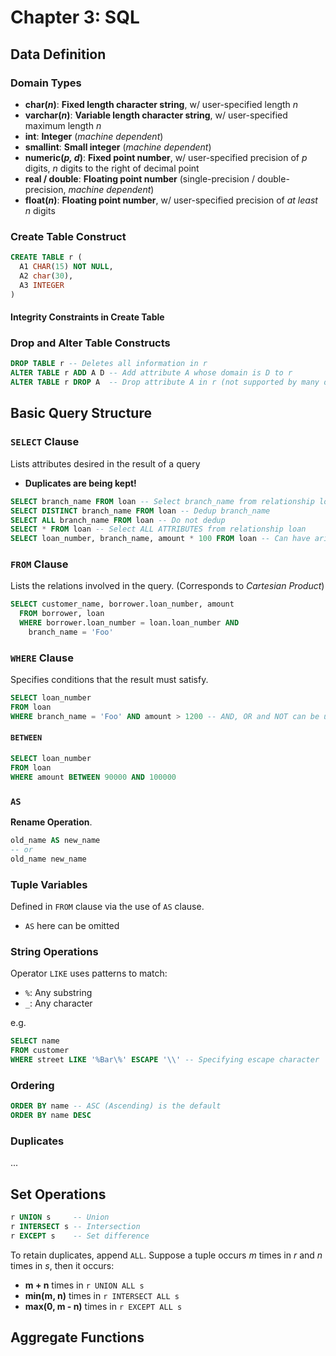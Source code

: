 # Chapter 3: SQL

## Data Definition

### Domain Types

- **char(_n_)**: **Fixed length character string**, w/ user-specified length _n_
- **varchar(_n_)**: **Variable length character string**, w/ user-specified maximum length _n_
- **int**: **Integer** (_machine dependent_)
- **smallint**: **Small integer** (_machine dependent_)
- **numeric(_p, d_)**: **Fixed point number**, w/ user-specified precision of _p_ digits, _n_ digits to the right of decimal point
- **real / double**: **Floating point number** (single-precision / double-precision, _machine dependent_)
- **float(_n_)**: **Floating point number**, w/ user-specified precision of _at least_ _n_ digits

### Create Table Construct

```sql
CREATE TABLE r (
  A1 CHAR(15) NOT NULL,
  A2 char(30),
  A3 INTEGER
)
```

#### Integrity Constraints in Create Table

### Drop and Alter Table Constructs

```sql
DROP TABLE r -- Deletes all information in r
ALTER TABLE r ADD A D -- Add attribute A whose domain is D to r
ALTER TABLE r DROP A  -- Drop attribute A in r (not supported by many databases)
```

## Basic Query Structure

### `SELECT` Clause

Lists attributes desired in the result of a query

- **Duplicates are being kept!**

```sql
SELECT branch_name FROM loan -- Select branch_name from relationship loan
SELECT DISTINCT branch_name FROM loan -- Dedup branch_name
SELECT ALL branch_name FROM loan -- Do not dedup
SELECT * FROM loan -- Select ALL ATTRIBUTES from relationship loan
SELECT loan_number, branch_name, amount * 100 FROM loan -- Can have arithmetic operations!
```

### `FROM` Clause

Lists the relations involved in the query. (Corresponds to _Cartesian Product_)

```sql
SELECT customer_name, borrower.loan_number, amount
  FROM borrower, loan
  WHERE borrower.loan_number = loan.loan_number AND
    branch_name = 'Foo'
```

### `WHERE` Clause

Specifies conditions that the result must satisfy.

```sql
SELECT loan_number
FROM loan
WHERE branch_name = 'Foo' AND amount > 1200 -- AND, OR and NOT can be used
```

#### `BETWEEN`

```sql
SELECT loan_number
FROM loan
WHERE amount BETWEEN 90000 AND 100000
```

### `AS`

**Rename Operation**.

```sql
old_name AS new_name
-- or
old_name new_name
```

### Tuple Variables

Defined in `FROM` clause via the use of `AS` clause.

- `AS` here can be omitted

### String Operations

Operator `LIKE` uses patterns to match:

- `%`: Any substring
- `_`: Any character

e.g.

```sql
SELECT name
FROM customer
WHERE street LIKE '%Bar\%' ESCAPE '\\' -- Specifying escape character
```

### Ordering

```sql
ORDER BY name -- ASC (Ascending) is the default
ORDER BY name DESC
```

### Duplicates

...

## Set Operations

```sql
r UNION s     -- Union
r INTERSECT s -- Intersection
r EXCEPT s    -- Set difference
```

To retain duplicates, append `ALL`. Suppose a tuple occurs _m_ times in _r_ and _n_ times in _s_, then it occurs:

- **m + n** times in `r UNION ALL s`
- **min(m, n)** times in `r INTERSECT ALL s`
- **max(0, m - n)** times in `r EXCEPT ALL s`

## Aggregate Functions
